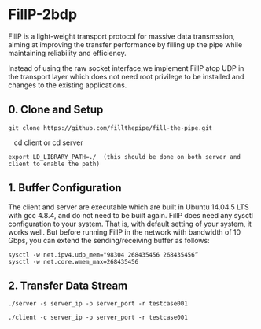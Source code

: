 # FillP-2bdp

FillP is a light-weight transport protocol for massive data transmssion, aiming at improving the transfer performance by filling up the pipe while maintaining reliability and efficiency.

Instead of using the raw socket interface,we implement FillP atop UDP in the transport layer which does not need root privilege to be installed and changes to the existing applications.

## 0. Clone and Setup

    git clone https://github.com/fillthepipe/fill-the-pipe.git

    cd client   or    cd server

    export LD_LIBRARY_PATH=./  (this should be done on both server and client to enable the path)

## 1. Buffer Configuration

The client and server are executable which are built in Ubuntu 14.04.5 LTS with gcc 4.8.4, and do not need to be built again. FillP does need any sysctl configuration to your system. That is, with default setting of your system, it works well. But before running FillP in the network with bandwidth of 10 Gbps, you can extend the sending/receiving buffer as follows: 

    sysctl -w net.ipv4.udp_mem="98304 268435456 268435456“
    sysctl -w net.core.wmem_max=268435456

## 2. Transfer Data Stream

    ./server -s server_ip -p server_port -r testcase001

    ./client -c server_ip -p server_port -r testcase001

